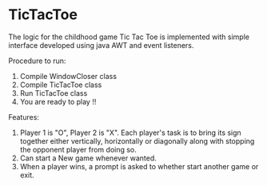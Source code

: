 # TicTacToe
The logic for the childhood game Tic Tac Toe is implemented with simple interface developed using java AWT and event listeners.

Procedure to run:

1. Compile WindowCloser class
2. Compile TicTacToe class
3. Run TicTacToe class
4. You are ready to play !!

Features:
1. Player 1 is "O", Player 2 is "X". Each player's task is to bring its sign together either vertically, horizontally or diagonally along with stopping the opponent player from doing so.
2. Can start a New game whenever wanted.
3. When a player wins, a prompt is asked to whether start another game or exit.
